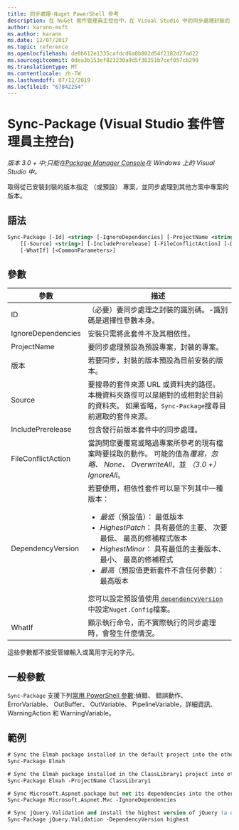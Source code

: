 ```yaml
---
title: 同步處理-Nuget PowerShell 參考
description: 在 NuGet 套件管理員主控台中，在 Visual Studio 中的同步處理封裝的 PowerShell 命令參考。
author: karann-msft
ms.author: karann
ms.date: 12/07/2017
ms.topic: reference
ms.openlocfilehash: de0b612e1335cafdcd6a0b802d54f2182d27ad22
ms.sourcegitcommit: 0dea3b153ef823230a9d5f38351b7cef057cb299
ms.translationtype: MT
ms.contentlocale: zh-TW
ms.lasthandoff: 07/12/2019
ms.locfileid: "67842254"
---
```

# <a name="sync-package-package-manager-console-in-visual-studio"></a>Sync-Package (Visual Studio 套件管理員主控台)

*版本 3.0 + 中;只能在[Package Manager Console](package-manager-console.md)在 Windows 上的 Visual Studio 中。*

取得從已安裝封裝的版本指定 （或預設） 專案，並同步處理到其他方案中專案的版本。

## <a name="syntax"></a>語法

```ps
Sync-Package [-Id] <string> [-IgnoreDependencies] [-ProjectName <string>] [[-Version] <string>]
    [[-Source] <string>] [-IncludePrerelease] [-FileConflictAction] [-DependencyVersion]
    [-WhatIf] [<CommonParameters>]
```

## <a name="parameters"></a>參數

| 參數 | 描述 |
| --- | --- |
| ID | （必要）要同步處理之封裝的識別碼。-識別碼是選擇性參數本身。 |
| IgnoreDependencies | 安裝只需將此套件不及其相依性。 |
| ProjectName | 要同步處理預設為預設專案，封裝的專案。 |
| 版本 | 若要同步，封裝的版本預設為目前安裝的版本。 |
| Source | 要搜尋的套件來源 URL 或資料夾的路徑。 本機資料夾路徑可以是絕對的或相對於目前的資料夾。 如果省略，`Sync-Package`搜尋目前選取的套件來源。 |
| IncludePrerelease | 包含發行前版本套件中的同步處理。 |
| FileConflictAction | 當詢問您要覆寫或略過專案所參考的現有檔案時要採取的動作。 可能的值為*覆寫，忽略、 None、 OverwriteAll*，並 *（3.0 +）* *IgnoreAll*。 |
| DependencyVersion | 若要使用，相依性套件可以是下列其中一種版本：<br/><ul><li>*最低*（預設值）： 最低版本</li><li>*HighestPatch*： 具有最低的主要、 次要最低、 最高的修補程式版本</li><li>*HighestMinor*： 具有最低的主要版本、 最小、 最高的修補程式</li><li>*最高*（預設值更新套件不含任何參數）： 最高版本</li></ul>您可以設定預設值使用[ `dependencyVersion` ](../reference/nuget-config-file.md#config-section)中設定`Nuget.Config`檔案。 |
| WhatIf | 顯示執行命令，而不實際執行的同步處理時，會發生什麼情況。 |

這些參數都不接受管線輸入或萬用字元的字元。

## <a name="common-parameters"></a>一般參數

`Sync-Package` 支援下列[常用 PowerShell 參數](http://go.microsoft.com/fwlink/?LinkID=113216):偵錯、 錯誤動作、 ErrorVariable、 OutBuffer、 OutVariable、 PipelineVariable，詳細資訊、 WarningAction 和 WarningVariable。

## <a name="examples"></a>範例

```ps
# Sync the Elmah package installed in the default project into the other projects in the solution
Sync-Package Elmah

# Sync the Elmah package installed in the ClassLibrary1 project into other projects in the solution
Sync-Package Elmah -ProjectName ClassLibrary1

# Sync Microsoft.Aspnet.package but not its dependencies into the other projects in the solution
Sync-Package Microsoft.Aspnet.Mvc -IgnoreDependencies

# Sync jQuery.Validation and install the highest version of jQuery (a dependency) from the package source    
Sync-Package jQuery.Validation -DependencyVersion highest
```
